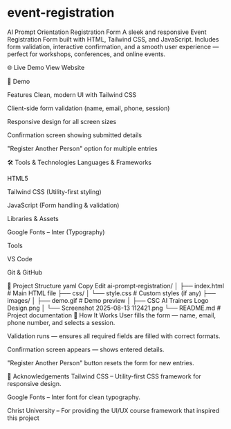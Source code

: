 # event-registration
 AI Prompt Orientation Registration Form
A sleek and responsive Event Registration Form built with HTML, Tailwind CSS, and JavaScript.
Includes form validation, interactive confirmation, and a smooth user experience — perfect for workshops, conferences, and online events.

🌐 Live Demo
View Website

📸 Demo


 Features
Clean, modern UI with Tailwind CSS

Client-side form validation (name, email, phone, session)

Responsive design for all screen sizes

Confirmation screen showing submitted details

"Register Another Person" option for multiple entries

🛠 Tools & Technologies
Languages & Frameworks

HTML5

Tailwind CSS (Utility-first styling)

JavaScript (Form handling & validation)

Libraries & Assets

Google Fonts – Inter (Typography)

Tools

VS Code

Git & GitHub

📂 Project Structure
yaml
Copy
Edit
ai-prompt-registration/
│
├── index.html            # Main HTML file
├── css/
│   └── style.css         # Custom styles (if any)
├── images/
│   ├── demo.gif          # Demo preview
│   ├── CSC AI Trainers Logo Design.png
│   └── Screenshot 2025-08-13 112421.png
└── README.md             # Project documentation
📖 How It Works
User fills the form — name, email, phone number, and selects a session.

Validation runs — ensures all required fields are filled with correct formats.

Confirmation screen appears — shows entered details.

"Register Another Person" button resets the form for new entries.

🙌 Acknowledgements
Tailwind CSS – Utility-first CSS framework for responsive design.

Google Fonts – Inter font for clean typography.

Christ University – For providing the UI/UX course framework that inspired this project

